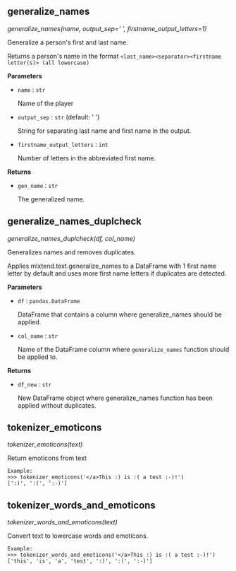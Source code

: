 ## generalize_names



*generalize_names(name, output_sep=' ', firstname_output_letters=1)*

Generalize a person's first and last name.

Returns a person's name in the format
    `<last_name><separator><firstname letter(s)> (all lowercase)`

**Parameters**


- `name` : `str`

    Name of the player

- `output_sep` : `str` (default: ' ')

    String for separating last name and first name in the output.

- `firstname_output_letters` : `int`

    Number of letters in the abbreviated first name.

**Returns**


- `gen_name` : `str`

    The generalized name.

## generalize_names_duplcheck



*generalize_names_duplcheck(df, col_name)*

Generalizes names and removes duplicates.

Applies mlxtend.text.generalize_names to a DataFrame with 1 first name letter
    by default and uses more first name letters if duplicates are detected.

**Parameters**


- `df` : `pandas.DataFrame`

    DataFrame that contains a column where generalize_names should be applied.


- `col_name` : `str`

    Name of the DataFrame column where `generalize_names` function should be applied to.

**Returns**


- `df_new` : `str`

    New DataFrame object where generalize_names function has been applied without duplicates.

## tokenizer_emoticons



*tokenizer_emoticons(text)*

Return emoticons from text

    Example:
    >>> tokenizer_emoticons('</a>This :) is :( a test :-)!')
    [':)', ':(', ':-)']

## tokenizer_words_and_emoticons



*tokenizer_words_and_emoticons(text)*

Convert text to lowercase words and emoticons.

    Example:
    >>> tokenizer_words_and_emoticons('</a>This :) is :( a test :-)!')
    ['this', 'is', 'a', 'test', ':)', ':(', ':-)']

